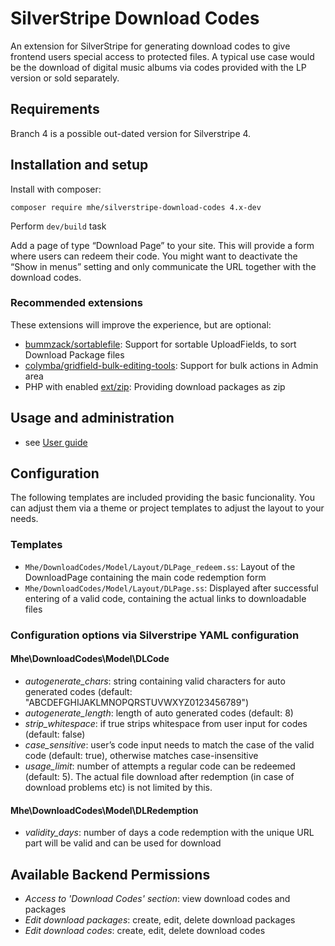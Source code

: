 # SilverStripe Download Codes

An extension for SilverStripe for generating download codes to give frontend users special access to protected files. A typical use case would be the download of digital music albums via codes provided with the LP version or sold separately.

## Requirements

Branch 4 is a possible out-dated version for Silverstripe 4.


## Installation and setup

Install with composer:

    composer require mhe/silverstripe-download-codes 4.x-dev

Perform `dev/build` task

Add a page of type “Download Page” to your site. This will provide a form where users can redeem their code. You might want to deactivate the “Show in menus” setting and only communicate the URL together with the download codes.


### Recommended extensions

These extensions will improve the experience, but are optional:

- [bummzack/sortablefile](https://packagist.org/packages/bummzack/sortablefile): Support for sortable UploadFields, to sort Download Package files
- [colymba/gridfield-bulk-editing-tools](https://packagist.org/packages/colymba/gridfield-bulk-editing-tools): Support for bulk actions in Admin area
- PHP with enabled [ext/zip](https://www.php.net/manual/en/book.zip.php): Providing download packages as zip


## Usage and administration

- see [User guide](docs/en/userguide.md)


## Configuration

The following templates are included providing the basic funcionality. You can adjust them via a theme or project templates to adjust the layout to your needs.

### Templates

- `Mhe/DownloadCodes/Model/Layout/DLPage_redeem.ss`: Layout of the DownloadPage containing the main code redemption form
- `Mhe/DownloadCodes/Model/Layout/DLPage.ss`: Displayed after successful entering of a valid code, containing the actual links to downloadable files

### Configuration options via Silverstripe YAML configuration

#### Mhe\DownloadCodes\Model\DLCode

- _autogenerate_chars_: string containing valid characters for auto generated codes (default: "ABCDEFGHIJAKLMNOPQRSTUVWXYZ0123456789")
- _autogenerate_length_: length of auto generated codes (default: 8)
- _strip_whitespace_: if true strips whitespace from user input for codes (default: false)
- _case_sensitive_: user’s code input needs to match the case of the valid code (default: true), otherwise matches case-insensitive
- _usage_limit_: number of attempts a regular code can be redeemed (default: 5). The actual file download after redemption (in case of download problems etc) is not limited by this.

#### Mhe\DownloadCodes\Model\DLRedemption

- _validity_days_: number of days a code redemption with the unique URL part will be valid and can be used for download


## Available Backend Permissions

- _Access to 'Download Codes' section_: view download codes and packages
- _Edit download packages_: create, edit, delete download packages
- _Edit download codes_: create, edit, delete download codes
